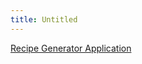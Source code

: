 ```yaml
---
title: Untitled
---
```


[Recipe Generator Application](https://recipe-generator.rebeccapeltz.workers.dev/)
